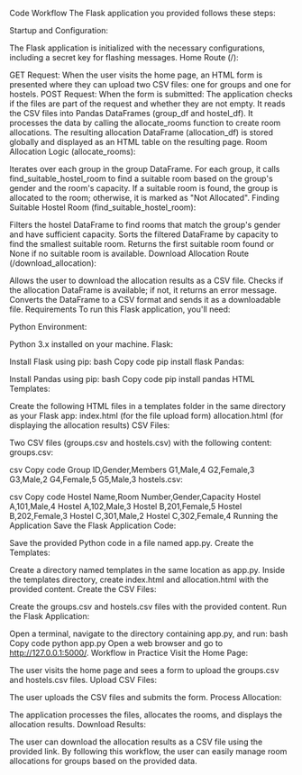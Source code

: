 Code Workflow
The Flask application you provided follows these steps:

Startup and Configuration:

The Flask application is initialized with the necessary configurations, including a secret key for flashing messages.
Home Route (/):

GET Request: When the user visits the home page, an HTML form is presented where they can upload two CSV files: one for groups and one for hostels.
POST Request: When the form is submitted:
The application checks if the files are part of the request and whether they are not empty.
It reads the CSV files into Pandas DataFrames (group_df and hostel_df).
It processes the data by calling the allocate_rooms function to create room allocations.
The resulting allocation DataFrame (allocation_df) is stored globally and displayed as an HTML table on the resulting page.
Room Allocation Logic (allocate_rooms):

Iterates over each group in the group DataFrame.
For each group, it calls find_suitable_hostel_room to find a suitable room based on the group's gender and the room's capacity.
If a suitable room is found, the group is allocated to the room; otherwise, it is marked as "Not Allocated".
Finding Suitable Hostel Room (find_suitable_hostel_room):

Filters the hostel DataFrame to find rooms that match the group's gender and have sufficient capacity.
Sorts the filtered DataFrame by capacity to find the smallest suitable room.
Returns the first suitable room found or None if no suitable room is available.
Download Allocation Route (/download_allocation):

Allows the user to download the allocation results as a CSV file.
Checks if the allocation DataFrame is available; if not, it returns an error message.
Converts the DataFrame to a CSV format and sends it as a downloadable file.
Requirements
To run this Flask application, you'll need:

Python Environment:

Python 3.x installed on your machine.
Flask:

Install Flask using pip:
bash
Copy code
pip install flask
Pandas:

Install Pandas using pip:
bash
Copy code
pip install pandas
HTML Templates:

Create the following HTML files in a templates folder in the same directory as your Flask app:
index.html (for the file upload form)
allocation.html (for displaying the allocation results)
CSV Files:

Two CSV files (groups.csv and hostels.csv) with the following content:
groups.csv:

csv
Copy code
Group ID,Gender,Members
G1,Male,4
G2,Female,3
G3,Male,2
G4,Female,5
G5,Male,3
hostels.csv:

csv
Copy code
Hostel Name,Room Number,Gender,Capacity
Hostel A,101,Male,4
Hostel A,102,Male,3
Hostel B,201,Female,5
Hostel B,202,Female,3
Hostel C,301,Male,2
Hostel C,302,Female,4
Running the Application
Save the Flask Application Code:

Save the provided Python code in a file named app.py.
Create the Templates:

Create a directory named templates in the same location as app.py.
Inside the templates directory, create index.html and allocation.html with the provided content.
Create the CSV Files:

Create the groups.csv and hostels.csv files with the provided content.
Run the Flask Application:

Open a terminal, navigate to the directory containing app.py, and run:
bash
Copy code
python app.py
Open a web browser and go to http://127.0.0.1:5000/.
Workflow in Practice
Visit the Home Page:

The user visits the home page and sees a form to upload the groups.csv and hostels.csv files.
Upload CSV Files:

The user uploads the CSV files and submits the form.
Process Allocation:

The application processes the files, allocates the rooms, and displays the allocation results.
Download Results:

The user can download the allocation results as a CSV file using the provided link.
By following this workflow, the user can easily manage room allocations for groups based on the provided data.

